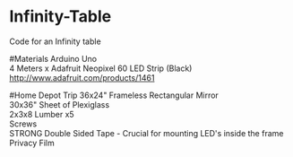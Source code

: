 # Infinity-Table
Code for an Infinity table

#Materials
Arduino Uno  
4 Meters x Adafruit Neopixel 60 LED Strip (Black) http://www.adafruit.com/products/1461


#Home Depot Trip
36x24" Frameless Rectangular Mirror  
30x36" Sheet of Plexiglass  
2x3x8 Lumber x5  
Screws  
STRONG Double Sided Tape - Crucial for mounting LED's inside the frame  
Privacy Film  
